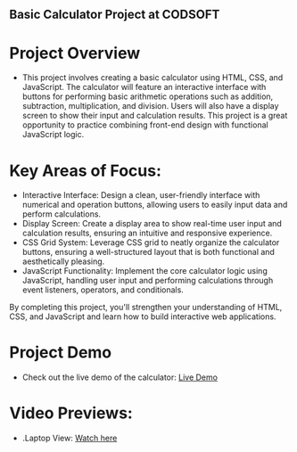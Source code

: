 ## Basic Calculator Project at CODSOFT
# Project Overview
  - This project involves creating a basic calculator using HTML, CSS, and JavaScript. The calculator will feature an interactive interface with buttons for performing basic arithmetic operations such as addition, subtraction, multiplication, and division. Users will also have a display screen to show their input and calculation results. This project is a great opportunity to practice combining front-end design with functional JavaScript logic.

# Key Areas of Focus:
  - Interactive Interface: Design a clean, user-friendly interface with numerical and operation buttons, allowing users to easily input data and perform calculations.
  - Display Screen: Create a display area to show real-time user input and calculation results, ensuring an intuitive and responsive experience.
  - CSS Grid System: Leverage CSS grid to neatly organize the calculator buttons, ensuring a well-structured layout that is both functional and aesthetically pleasing.
  - JavaScript Functionality: Implement the core calculator logic using JavaScript, handling user input and performing calculations through event listeners, operators, and conditionals.

By completing this project, you'll strengthen your understanding of HTML, CSS, and JavaScript and learn how to build interactive web applications.

# Project Demo
  - Check out the live demo of the calculator: [Live Demo](https://sujalthakkar20.github.io/CODSOFT_CALCULATOR/)

# Video Previews:
  -  .Laptop View: [Watch here](https://sujalthakkar20.github.io/CODSOFT_CALCULATOR/Task-3_video.mp4)
